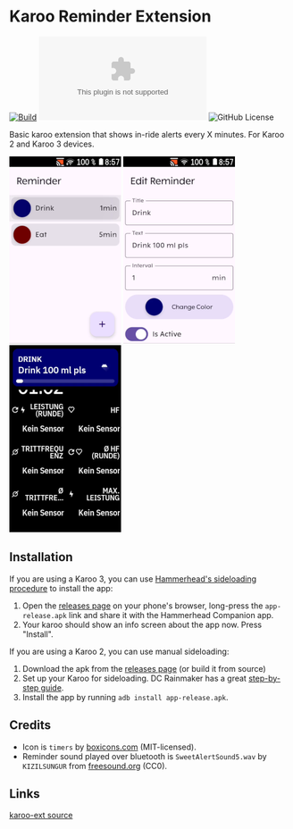 # Karoo Reminder Extension

[![Build](https://github.com/timklge/karoo-reminder/actions/workflows/android.yml/badge.svg)](https://github.com/timklge/karoo-reminder/actions/workflows/android.yml)
![GitHub Downloads (specific asset, all releases)](https://img.shields.io/github/downloads/timklge/karoo-reminder/app-release.apk)
![GitHub License](https://img.shields.io/github/license/timklge/karoo-reminder)

Basic karoo extension that shows in-ride alerts every X minutes. For Karoo 2 and Karoo 3 devices.

![Reminder List](list.png)
![Reminder Detail](detail.png)
![Reminder in ride](inride.png)

## Installation

If you are using a Karoo 3, you can use [Hammerhead's sideloading procedure](https://support.hammerhead.io/hc/en-us/articles/31576497036827-Companion-App-Sideloading) to install the app:

1. Open the [releases page](https://github.com/timklge/karoo-reminder/releases) on your phone's browser, long-press the `app-release.apk` link and share it with the Hammerhead Companion app.
2. Your karoo should show an info screen about the app now. Press "Install".

If you are using a Karoo 2, you can use manual sideloading:

1. Download the apk from the [releases page](https://github.com/timklge/karoo-reminder/releases) (or build it from source)
2. Set up your Karoo for sideloading. DC Rainmaker has a great [step-by-step guide](https://www.dcrainmaker.com/2021/02/how-to-sideload-android-apps-on-your-hammerhead-karoo-1-karoo-2.html).
3. Install the app by running `adb install app-release.apk`.

## Credits

- Icon is `timers` by [boxicons.com](https://boxicons.com) (MIT-licensed).
- Reminder sound played over bluetooth is `SweetAlertSound5.wav` by `KIZILSUNGUR` from [freesound.org](https://freesound.org/people/KIZILSUNGUR/sounds/72129/) (CC0).

## Links

[karoo-ext source](https://github.com/hammerheadnav/karoo-ext)

